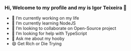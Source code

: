 ### Hi, Welcome to my profile and my is Igor Teixeira 👋


- 🔭 I’m currently working on my life
- 🌱 I’m currently learning NodeJS
- 👯 I’m looking to collaborate on Open-Source project
- 🤔 I’m looking for help with TypeScript
- 💬 Ask me about my hooby
- 😄 Get Rich or Die Trying




